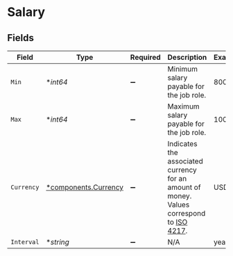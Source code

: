# Salary


## Fields

| Field                                                                                                                              | Type                                                                                                                               | Required                                                                                                                           | Description                                                                                                                        | Example                                                                                                                            |
| ---------------------------------------------------------------------------------------------------------------------------------- | ---------------------------------------------------------------------------------------------------------------------------------- | ---------------------------------------------------------------------------------------------------------------------------------- | ---------------------------------------------------------------------------------------------------------------------------------- | ---------------------------------------------------------------------------------------------------------------------------------- |
| `Min`                                                                                                                              | **int64*                                                                                                                           | :heavy_minus_sign:                                                                                                                 | Minimum salary payable for the job role.                                                                                           | 8000                                                                                                                               |
| `Max`                                                                                                                              | **int64*                                                                                                                           | :heavy_minus_sign:                                                                                                                 | Maximum salary payable for the job role.                                                                                           | 10000                                                                                                                              |
| `Currency`                                                                                                                         | [*components.Currency](../../models/components/currency.md)                                                                        | :heavy_minus_sign:                                                                                                                 | Indicates the associated currency for an amount of money. Values correspond to [ISO 4217](https://en.wikipedia.org/wiki/ISO_4217). | USD                                                                                                                                |
| `Interval`                                                                                                                         | **string*                                                                                                                          | :heavy_minus_sign:                                                                                                                 | N/A                                                                                                                                | year                                                                                                                               |